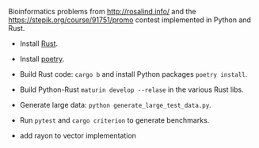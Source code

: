 Bioinformatics problems from http://rosalind.info/ and the https://stepik.org/course/91751/promo contest implemented in Python and Rust.

- Install [Rust](https://www.rust-lang.org/tools/install).
- Install [poetry](https://github.com/python-poetry/poetry).
- Build Rust code: `cargo b` and install Python packages `poetry install`. 
- Build Python-Rust `maturin develop --relase` in the various Rust libs. 
- Generate large data: `python generate_large_test_data.py`.
- Run `pytest` and `cargo criterion` to generate benchmarks.

- add rayon to vector implementation
